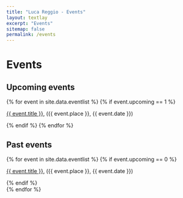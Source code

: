```yaml
---
title: "Luca Reggio - Events"
layout: textlay
excerpt: "Events"
sitemap: false
permalink: /events
---
```


# Events

## Upcoming events

{% for event in site.data.eventlist %}
{% if event.upcoming == 1 %}

  <a href="{{ event.url }}">{{ event.title }}</a>, ({{ event.place }}, {{ event.date }})

{% endif %}
{% endfor %}

## Past events

{% for event in site.data.eventlist %}
{% if event.upcoming == 0 %}

  <a href="{{ event.url }}">{{ event.title }}</a>, ({{ event.place }}, {{ event.date }})
  
{% endif %}  
{% endfor %}

<br />

